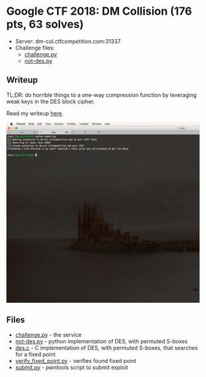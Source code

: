 # Google CTF 2018: DM Collision (176 pts, 63 solves)

* Server: dm-col.ctfcompetition.com:31337
* Challenge files:
  * [challenge.py](challenge.py)
  * [not-des.py](not-des.py)

## Writeup

TL;DR: do horrible things to a one-way compression function by leveraging weak keys in the DES block cipher.

Read my writeup [here](https://fortenf.org/e/ctfs/crypto/2018/06/27/google-ctf-2018-dm-collision.html).

![flag](images/success.png)

## Files

* [challenge.py](challenge.py) - the service
* [not-des.py](not-des.py) - python implementation of DES, with permuted S-boxes
* [des.c](des.c) - C implementation of DES, with permuted S-boxes, that searches for a fixed point
* [verify_fixed_point.py](verify_fixed_point.py) - verifies found fixed point
* [submit.py](submit.py) - pwntools script to submit exploit
